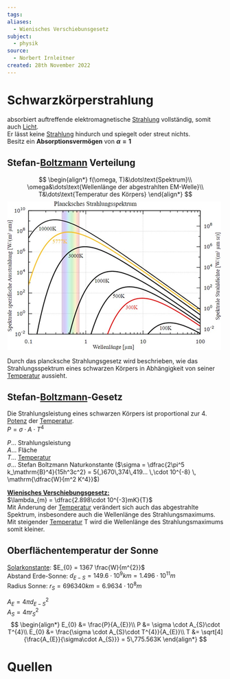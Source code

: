 ```yaml
---
tags: 
aliases:
  - Wienisches Verschiebunsgesetz
subject:
  - physik
source:
  - Norbert Irnleitner
created: 28th November 2022
---
```


# Schwarzkörperstrahlung

absorbiert auftreffende elektromagnetische [Strahlung](../Chemie/Radioaktivität.md) vollständig, somit auch [Licht](../Chemie/Spektralanalyse.md).  
Er lässt keine [Strahlung](../Chemie/Radioaktivität.md) hindurch und spiegelt oder streut nichts.  
Besitz ein **Absorptionsvermögen** von **$\alpha=1$**

## Stefan-[Boltzmann](Konstanten/Boltzmannkonstante.md) Verteilung

$$
\begin{align*}
f(\omega, T)&\dots\text{Spektrum}\\
\omega&\dots\text{Wellenlänge der abgestrahlten EM-Welle}\\
T&\dots\text{Temperatur des Körpers}
\end{align*}
$$
![planckStrahlungsspektrum](assets/planckStrahlungsspektrum.png)

Durch das plancksche Strahlungsgesetz wird beschrieben, wie das Strahlungsspektrum eines schwarzen Körpers in Abhängigkeit von seiner [Temperatur](Temperatur%20und%20Teilchenmodell.md) aussieht.

## Stefan-[Boltzmann](Konstanten/Boltzmannkonstante.md)-Gesetz

Die Strahlungsleistung eines schwarzen Körpers ist proportional zur 4. [Potenz](../Mathe/Potenzen.md) der [Temperatur](Temperatur%20und%20Teilchenmodell.md).  
$P=\sigma\cdot A\cdot T^{4}$ 

$P\dots$ Strahlungsleistung  
$A\dots$ Fläche  
$T\dots$ [Temperatur](Temperatur%20und%20Teilchenmodell.md)  
$\sigma\dots$ Stefan Boltzmann Naturkonstante ($\sigma = \dfrac{2\pi^5 k_\mathrm{B}^4}{15h^3c^2} = 5{,}670\,374\,419… \,\cdot 10^{-8} \, \mathrm{\dfrac{W}{m^2 K^4}}$)

**[Wienisches Verschiebungsgesetz:](https://de.wikipedia.org/wiki/Wiensches_Verschiebungsgesetz)**  
$\lambda_{m} = \dfrac{2.898\cdot 10^{-3}mK}{T}$  
Mit Änderung der [Temperatur](Temperatur%20und%20Teilchenmodell.md) verändert sich auch das abgestrahlte Spektrum, insbesondere auch die Wellenlänge des Strahlungsmaximums.  
Mit steigender [Temperatur](Temperatur%20und%20Teilchenmodell.md) T wird die Wellenlänge des Strahlungsmaximums somit kleiner.

## Oberflächentemperatur der Sonne

[Solarkonstante](https://de.wikipedia.org/wiki/Solarkonstante): $E_{0} = 1367 \frac{W}{m^{2}}$  
Abstand Erde-Sonne: $d_{E-S}=149.6\cdot 10^{9}km= 1.496\cdot 10^{11}m$  
Radius Sonne: $r_{S} = 696340km = 6.9634\cdot10^{8}m$

$A_{E} = 4\pi d_{E-S}^{2}$  
$A_{S}= 4\pi r_{S}^{2}$
$$
\begin{align*}
E_{0} &= \frac{P}{A_{E}}\\
P &= \sigma \cdot A_{S}\cdot T^{4}\\
E_{0} &= \frac{\sigma \cdot A_{S}\cdot T^{4}}{A_{E}}\\
T &= \sqrt[4]{\frac{A_{E}}{\sigma\cdot A_{S}}} = 5\,775.563K
\end{align*}
$$

# Quellen